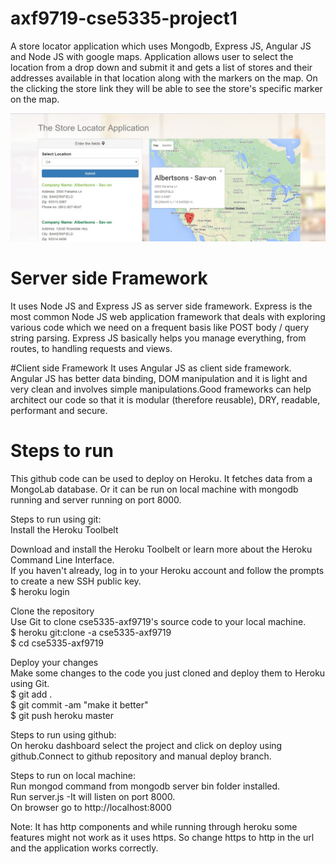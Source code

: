 # axf9719-cse5335-project1
A store locator application which uses Mongodb, Express JS, Angular JS and Node JS  with google maps. Application allows user to 
select the location from a drop down and submit it and gets a list of stores and their addresses available in that location along with the markers on the map.
On the clicking the store link they will be able to see the store's specific marker on the map.

![appimage](https://raw.githubusercontent.com/anjumfatima26/axf9719-cse5335-project1/master/resources/app_image.jpg)

# Server side Framework
It uses Node JS and Express JS as server side framework. Express is the most common Node JS web application framework that deals with exploring various code  which we need on a frequent basis like POST body / query string parsing. Express JS basically helps you manage everything, from routes, to handling requests and views.

#Client side Framework
It uses Angular JS as client side framework. Angular JS has better data binding, DOM manipulation and it is light and very clean and involves simple manipulations.Good frameworks can help architect our code so that it is modular (therefore reusable), DRY, readable, performant and secure. 

# Steps to run
This github code can be used to deploy on Heroku. It fetches data from a MongoLab database. Or it can be run on local machine with mongodb running and server running on port 8000.

Steps to run using git:    
Install the Heroku Toolbelt  

Download and install the Heroku Toolbelt or learn more about the Heroku Command Line Interface.  
If you haven't already, log in to your Heroku account and follow the prompts to create a new SSH public key.  
$ heroku login  

Clone the repository  
Use Git to clone cse5335-axf9719's source code to your local machine.  
$ heroku git:clone -a cse5335-axf9719  
$ cd cse5335-axf9719  

Deploy your changes  
Make some changes to the code you just cloned and deploy them to Heroku using Git.  
$ git add .  
$ git commit -am "make it better"  
$ git push heroku master  


Steps to run using github:  
On heroku dashboard select the project and click on deploy using github.Connect to github repository and manual deploy branch.  

Steps to run on local machine:  
Run mongod command from mongodb server bin folder installed.  
Run server.js -It will listen on port 8000.  
On browser go to http://localhost:8000  

Note: It has http components and while running through heroku some features might not work as it uses https. So change https to http in the url and the application works correctly.  


